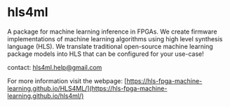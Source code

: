 # hls4ml

A package for machine learning inference in FPGAs. We create firmware implementations of machine learning algorithms using high level synthesis language (HLS). We translate traditional open-source machine learning package models into HLS that can be configured for your use-case!

contact: hls4ml.help@gmail.com

For more information visit the webpage: [https://hls-fpga-machine-learning.github.io/HLS4ML/](https://hls-fpga-machine-learning.github.io/hls4ml/)

